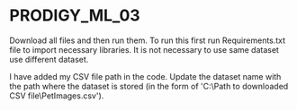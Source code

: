 # PRODIGY_ML_03

Download all files and then run them. To run this first run Requirements.txt file to import necessary libraries. It is not necessary to use same dataset use different dataset.

I have added my CSV file path in the code. Update the dataset name with the path where the dataset is stored (in the form of 'C:\Path to downloaded CSV file\PetImages.csv').
